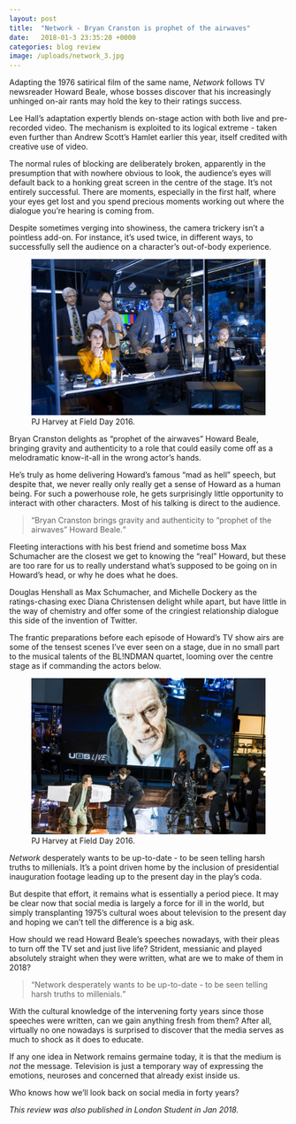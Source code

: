 ```yaml
---
layout: post
title:  "Network - Bryan Cranston is prophet of the airwaves"
date:   2018-01-3 23:35:20 +0000
categories: blog review
image: /uploads/network_3.jpg
---
```


Adapting the 1976 satirical film of the same name, *Network* follows TV newsreader Howard Beale, whose bosses discover that his increasingly unhinged on-air rants may hold the key to their ratings success.

Lee Hall’s adaptation expertly blends on-stage action with both live and pre-recorded video. The mechanism is exploited to its logical extreme - taken even further than Andrew Scott’s Hamlet earlier this year, itself credited with creative use of video.

The normal rules of blocking are deliberately broken, apparently in the presumption that with nowhere obvious to look, the audience’s eyes will default back to a honking great screen in the centre of the stage. It’s not entirely successful. There are moments, especially in the first half, where your eyes get lost and you spend precious moments working out where the dialogue you’re hearing is coming from.

Despite sometimes verging into showiness, the camera trickery isn’t a pointless add-on. For instance, it’s used twice, in different ways, to successfully sell the audience on a character’s out-of-body experience.

<figure>
  <img src="/uploads/network_2.jpg"/>
  <figcaption>PJ Harvey at Field Day 2016.</figcaption>
</figure>

Bryan Cranston delights as “prophet of the airwaves” Howard Beale, bringing gravity and authenticity to a role that could easily come off as a melodramatic know-it-all in the wrong actor’s hands.

He’s truly as home delivering Howard’s famous “mad as hell” speech, but despite that, we never really only really get a sense of Howard as a human being. For such a powerhouse role, he gets surprisingly little opportunity to interact with other characters. Most of his talking is direct to the audience.

<blockquote><q>Bryan Cranston brings gravity and authenticity to “prophet of the airwaves” Howard Beale.</q></blockquote>

Fleeting interactions with his best friend and sometime boss Max Schumacher are the closest we get to knowing the “real” Howard, but these are too rare for us to really understand what’s supposed to be going on in Howard’s head, or why he does what he does.

Douglas Henshall as Max Schumacher, and Michelle Dockery as the ratings-chasing exec Diana Christensen delight while apart, but have little in the way of chemistry and offer some of the cringiest relationship dialogue this side of the invention of Twitter.

The frantic preparations before each episode of Howard’s TV show airs are some of the tensest scenes I’ve ever seen on a stage, due in no small part to the musical talents of the BL!NDMAN quartet, looming over the centre stage as if commanding the actors below.


<figure>
  <img src="/uploads/network_1.jpg"/>
  <figcaption>PJ Harvey at Field Day 2016.</figcaption>
</figure>

*Network* desperately wants to be up-to-date - to be seen telling harsh truths to millenials. It’s a point driven home by the inclusion of presidential inauguration footage leading up to the present day in the play’s coda.

But despite that effort, it remains what is essentially a period piece. It may be clear now that social media is largely a force for ill in the world, but simply transplanting 1975’s cultural woes about television to the present day and hoping we can’t tell the difference is a big ask.

How should we read Howard Beale’s speeches nowadays, with their pleas to turn off the TV set and just live life? Strident, messianic and played absolutely straight when they were written, what are we to make of them in 2018?

<blockquote><q>Network desperately wants to be up-to-date - to be seen telling harsh truths to millenials.</q></blockquote>

With the cultural knowledge of the intervening forty years since those speeches were written, can we gain anything fresh from them? After all, virtually no one nowadays is surprised to discover that the media serves as much to shock as it does to educate.

If any one idea in Network remains germaine today, it is that the medium is *not* the message. Television is just a temporary way of expressing the emotions, neuroses and concerned that already exist inside us.

Who knows how we’ll look back on social media in forty years?

*This review was also published in London Student in Jan 2018.*
